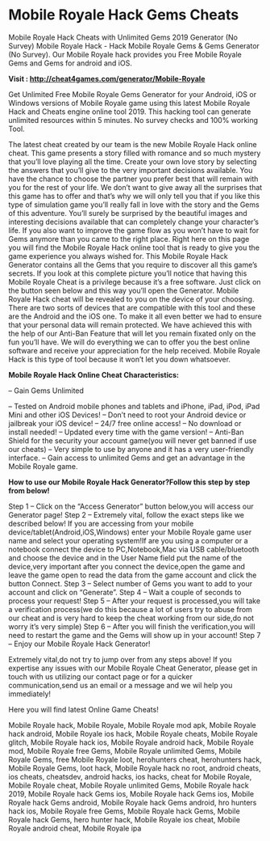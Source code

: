 <h1>Mobile Royale Hack Gems Cheats</h1>

Mobile Royale Hack Cheats with Unlimited Gems 2019 Generator (No Survey) Mobile Royale Hack - Hack Mobile Royale Gems & Gems Generator (No Survey). Our Mobile Royale hack provides you Free Mobile Royale Gems and Gems for android and iOS.

<b>Visit : http://cheat4games.com/generator/Mobile-Royale</b>

Get Unlimited Free Mobile Royale Gems Generator for your Android, iOS or Windows versions of Mobile Royale game using this latest Mobile Royale Hack and Cheats engine online tool 2019. This hacking tool can generate unlimited resources within 5 minutes. No survey checks and 100% working Tool.

The latest cheat created by our team is the new Mobile Royale Hack online cheat. This game presents a story filled with romance and so much mystery that you’ll love playing all the time. Create your own love story by selecting the answers that you’ll give to the very important decisions available. You have the chance to choose the partner you prefer best that will remain with you for the rest of your life. We don’t want to give away all the surprises that this game has to offer and that’s why we will only tell you that if you like this type of simulation game you’ll really fall in love with the story and the Gems of this adventure. You’ll surely be surprised by the beautiful images and interesting decisions available that can completely change your character’s life. If you also want to improve the game flow as you won’t have to wait for Gems anymore than you came to the right place. Right here on this page you will find the Mobile Royale Hack online tool that is ready to give you the game experience you always wished for. This Mobile Royale Hack Generator contains all the Gems that you require to discover all this game’s secrets. If you look at this complete picture you’ll notice that having this Mobile Royale Cheat is a privilege because it’s a free software. Just click on the button seen below and this way you’ll open the Generator. Mobile Royale Hack cheat will be revealed to 
you on the device of your choosing. There are two sorts of devices that are compatible with this tool and these are the Android and the iOS one. To make it all even better we had to ensure that your personal data will remain protected. We have achieved this with the help of our Anti-Ban Feature that will let you remain fixated only on the fun you’ll have. We will do everything we can to offer you the best online software and receive your appreciation for the help received. Mobile Royale Hack is this type of tool because it won’t let you down whatsoever.


<b>Mobile Royale Hack Online Cheat Characteristics:</b>

– Gain Gems Unlimited

– Tested on Android mobile phones and tablets and iPhone, iPad, iPod, iPad Mini and other iOS Devices!
– Don’t need to root your Android device or jailbreak your iOS device!
– 24/7 free online access!
– No download or install needed!
– Updated every time with the game version!
– Anti-Ban Shield for the security your account game(you will never get banned if use our cheats)
– Very simple to use by anyone and it has a very user-friendly interface.
– Gain access to unlimited Gems and get an advantage in the Mobile Royale game.


<b>How to use our Mobile Royale Hack Generator?Follow this step by step from below!</b>

Step 1 – Click on the “Access Generator” button below,you will access our Generator page!
Step 2 – Extremely vital, follow the exact steps like we described below! If you are accessing from your mobile device/tablet(Android,iOS,Windows) enter your Mobile Royale game user name and select your operating system!If are you using a computer or a notebook connect the device to PC,Notebook,Mac via USB cable/bluetooth and choose the device and in the User Name field put the name of the device,very important after you connect the device,open the game and leave the game open to read the data from the game account and click the button Connect.
Step 3 – Select number of Gems you want to add to your account and click on “Generate”.
Step 4 – Wait a couple of seconds to process your request!
Step 5 – After your request is processed,you will take a verification process(we do this because a lot of users try to abuse from our cheat and is very hard to keep the cheat working from our side,do not worry it’s very simple)
Step 6 – After you will finish the verification,you will need to restart the game and the Gems will show up in your account!
Step 7 – Enjoy our Mobile Royale Hack Generator!

Extremely vital,do not try to jump over from any steps above! If you expertise any issues with our Mobile Royale Cheat Generator, please get in touch with us utilizing our contact page or for a quicker communication,send us an email or a message and we wil help you immediately!

Here you will find latest Online Game Cheats!


Mobile Royale hack, Mobile Royale, Mobile Royale mod apk, Mobile Royale hack android, Mobile Royale ios hack, Mobile Royale cheats, Mobile Royale glitch, Mobile Royale hack ios, Mobile Royale android hack, Mobile Royale mod, Mobile Royale free Gems, Mobile Royale unlimited Gems, Mobile Royale Gems, free Mobile Royale loot, herohunters cheat, herohunters hack, Mobile Royale Gems, loot hack, Mobile Royale hack no root, android cheats, ios cheats, cheatsdev, android hacks, ios hacks, cheat for Mobile Royale, Mobile Royale cheat, Mobile Royale unlimited Gems, Mobile Royale hack 2019, Mobile Royale hack Gems ios, Mobile Royale hack Gems ios, Mobile Royale hack Gems android, Mobile Royale hack Gems android, hro hunters hack ios, Mobile Royale free Gems, Mobile Royale hack Gems, Mobile Royale hack Gems, hero hunter hack, Mobile Royale ios cheat, Mobile Royale android cheat, Mobile Royale ipa



